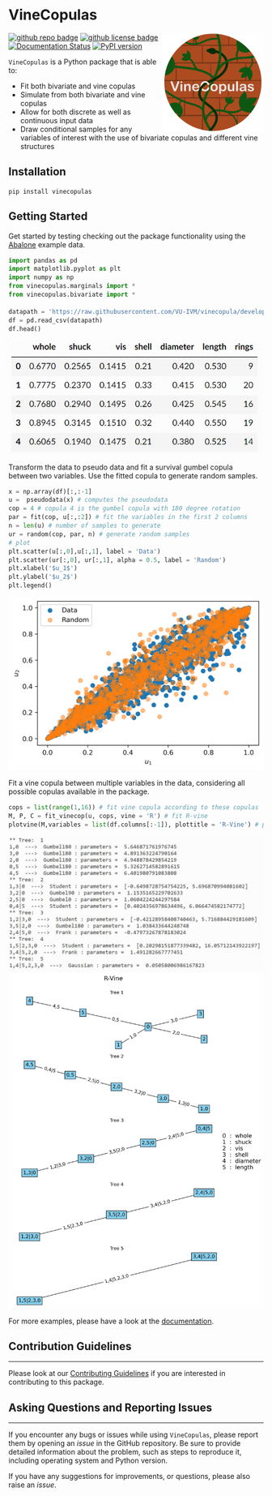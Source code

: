# VineCopulas
<img align="right" width="200" src="https://raw.githubusercontent.com/VU-IVM/VineCopulas/main/doc/logo2.png">


[![github repo badge](https://img.shields.io/badge/github-repo-000.svg?logo=github&labelColor=gray&color=blue)](https://github.com/VU-IVM/VineCopulas)
[![github license badge](https://img.shields.io/github/license/VU-IVM/VineCopulas)](https://github.com/VU-IVM/VineCopulas)
[![Documentation Status](https://readthedocs.org/projects/vinecopulas/badge/?version=latest)](https://vinecopulas.readthedocs.io/en/latest/?badge=latest) 
[![PyPI version](https://badge.fury.io/py/VineCopulas.svg)](https://badge.fury.io/py/VineCopulas)

`VineCopulas` is a Python package that is able to:
* Fit both bivariate and vine copulas
* Simulate from both bivariate and vine copulas
* Allow for both discrete as well as continuous input data
* Draw conditional samples for any variables of interest with the use of bivariate copulas and different vine structures

## Installation

```
pip install vinecopulas
```

## Getting Started 

Get started by testing checking out the package functionality using the [Abalone](http://archive.ics.uci.edu/ml/datasets/Abalone) example data.

```python
import pandas as pd
import matplotlib.pyplot as plt
import numpy as np
from vinecopulas.marginals import *
from vinecopulas.bivariate import *

datapath = 'https://raw.githubusercontent.com/VU-IVM/vinecopula/develop/doc/sample_data.csv'
df = pd.read_csv(datapath)
df.head()
```
<img src="https://raw.githubusercontent.com/VU-IVM/VineCopulas/main/doc/table_head.JPG" width="500">

Transform the data to pseudo data and fit a survival gumbel copula between two variables. Use the fitted copula to generate random samples.

```python
x = np.array(df)[:,:-1]
u =  pseudodata(x) # computes the pseudodata
cop = 4 # copula 4 is the gumbel copula with 180 degree rotation
par = fit(cop, u[:,:2]) # fit the variables in the first 2 columns 
n = len(u) # number of samples to generate 
ur = random(cop, par, n) # generate random samples
# plot
plt.scatter(u[:,0],u[:,1], label = 'Data')
plt.scatter(ur[:,0], ur[:,1], alpha = 0.5, label = 'Random')
plt.xlabel('$u_1$')
plt.ylabel('$u_2$')
plt.legend()
```
<img src="https://raw.githubusercontent.com/VU-IVM/VineCopulas/main/doc/bivariate_example.png" width="600">

Fit a vine copula between multiple variables in the data, considering all possible copulas available in the package.

```python
cops = list(range(1,16)) # fit vine copula according to these copulas
M, P, C = fit_vinecop(u, cops, vine = 'R') # fit R-vine
plotvine(M,variables = list(df.columns[:-1]), plottitle = 'R-Vine') # plot structure
```

<img src="https://raw.githubusercontent.com/VU-IVM/VineCopulas/main/doc/vine_structure.JPG" width="600">
<img src="https://raw.githubusercontent.com/VU-IVM/VineCopulas/main/doc/vine_example.png" width="600">

For more examples, please have a look at the [documentation](https://vinecopulas.readthedocs.io/en/latest/).
## Contribution Guidelines
---

Please look at our [Contributing Guidelines](https://github.com/VU-IVM/VineCopulas/blob/02c24201411677f6968e0f0caefc749c74796715/CONTRIBUTING.md) if you are interested in contributing to this package.

## Asking Questions and Reporting Issues
---

If you encounter any bugs or issues while using `VineCopulas`, please report them by opening an *issue* in the GitHub repository. Be sure to provide detailed information about the problem, such as steps to reproduce it, including operating system and Python version.

If you have any suggestions for improvements, or questions, please also raise an *issue*. 
